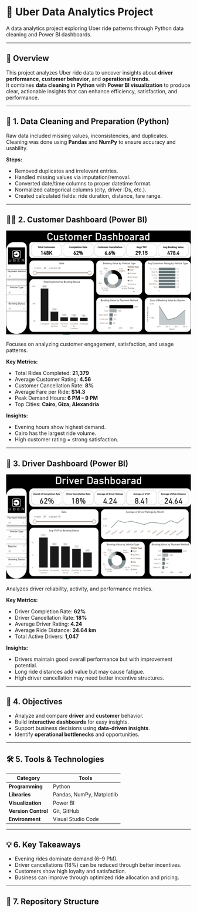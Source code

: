 # 🚖 Uber Data Analytics Project
A data analytics project exploring Uber ride patterns through Python data cleaning and Power BI dashboards.

---

## 📌 Overview
This project analyzes Uber ride data to uncover insights about **driver performance**, **customer behavior**, and **operational trends**.  
It combines **data cleaning in Python** with **Power BI visualization** to produce clear, actionable insights that can enhance efficiency, satisfaction, and performance.

---

## 🧹 1. Data Cleaning and Preparation (Python)
Raw data included missing values, inconsistencies, and duplicates.  
Cleaning was done using **Pandas** and **NumPy** to ensure accuracy and usability.

**Steps:**
- Removed duplicates and irrelevant entries.  
- Handled missing values via imputation/removal.  
- Converted date/time columns to proper datetime format.  
- Normalized categorical columns (city, driver IDs, etc.).  
- Created calculated fields: ride duration, distance, fare range.

---

## 🧍‍♂️ 2. Customer Dashboard (Power BI)

![Customer Dashboard](Customer%20Dashboard.png)

Focuses on analyzing customer engagement, satisfaction, and usage patterns.

**Key Metrics:**
- Total Rides Completed: **21,379**  
- Average Customer Rating: **4.56**  
- Customer Cancellation Rate: **8%**  
- Average Fare per Ride: **$14.3**  
- Peak Demand Hours: **6 PM – 9 PM**  
- Top Cities: **Cairo, Giza, Alexandria**

**Insights:**
- Evening hours show highest demand.  
- Cairo has the largest ride volume.  
- High customer rating = strong satisfaction.

---

## 🚗 3. Driver Dashboard (Power BI)

![Driver Dashboard](Driver%20Dashboard.png)

Analyzes driver reliability, activity, and performance metrics.

**Key Metrics:**
- Driver Completion Rate: **62%**  
- Driver Cancellation Rate: **18%**  
- Average Driver Rating: **4.24**  
- Average Ride Distance: **24.64 km**  
- Total Active Drivers: **1,047**

**Insights:**
- Drivers maintain good overall performance but with improvement potential.  
- Long ride distances add value but may cause fatigue.  
- High driver cancellation may need better incentive structures.

---

## 🎯 4. Objectives
- Analyze and compare **driver** and **customer** behavior.  
- Build **interactive dashboards** for easy insights.  
- Support business decisions using **data-driven insights**.  
- Identify **operational bottlenecks** and opportunities.

---

## 🛠️ 5. Tools & Technologies

| Category | Tools |
|-----------|--------|
| **Programming** | Python |
| **Libraries** | Pandas, NumPy, Matplotlib |
| **Visualization** | Power BI |
| **Version Control** | Git, GitHub |
| **Environment** | Visual Studio Code |

---

## 💡 6. Key Takeaways
- Evening rides dominate demand (6–9 PM).  
- Driver cancellations (18%) can be reduced through better incentives.  
- Customers show high loyalty and satisfaction.  
- Business can improve through optimized ride allocation and pricing.

---

## 📂 7. Repository Structure
